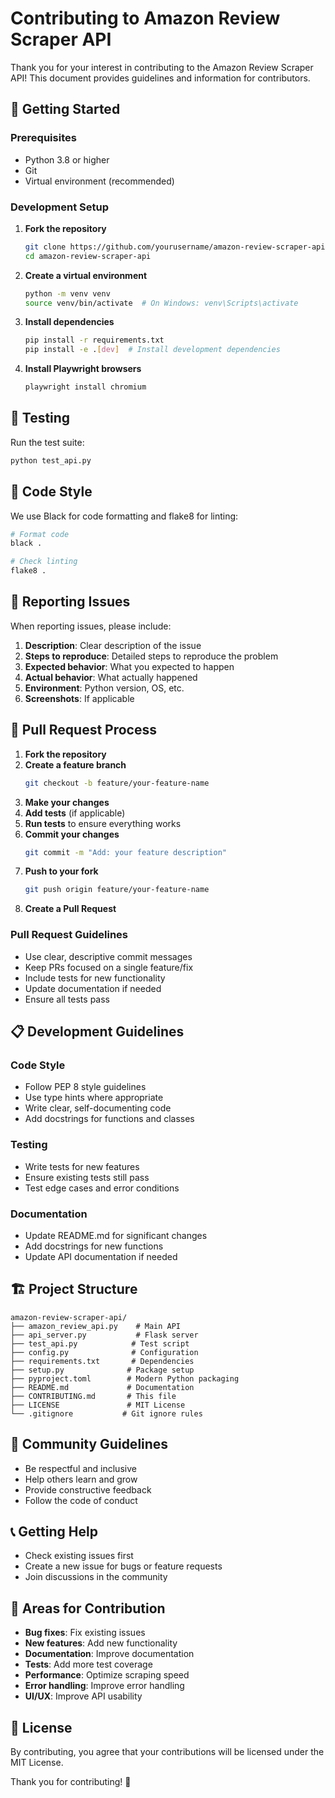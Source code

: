 # Contributing to Amazon Review Scraper API

Thank you for your interest in contributing to the Amazon Review Scraper API! This document provides guidelines and information for contributors.

## 🚀 Getting Started

### Prerequisites

- Python 3.8 or higher
- Git
- Virtual environment (recommended)

### Development Setup

1. **Fork the repository**
   ```bash
   git clone https://github.com/yourusername/amazon-review-scraper-api.git
   cd amazon-review-scraper-api
   ```

2. **Create a virtual environment**
   ```bash
   python -m venv venv
   source venv/bin/activate  # On Windows: venv\Scripts\activate
   ```

3. **Install dependencies**
   ```bash
   pip install -r requirements.txt
   pip install -e .[dev]  # Install development dependencies
   ```

4. **Install Playwright browsers**
   ```bash
   playwright install chromium
   ```

## 🧪 Testing

Run the test suite:
```bash
python test_api.py
```

## 📝 Code Style

We use Black for code formatting and flake8 for linting:

```bash
# Format code
black .

# Check linting
flake8 .
```

## 🐛 Reporting Issues

When reporting issues, please include:

1. **Description**: Clear description of the issue
2. **Steps to reproduce**: Detailed steps to reproduce the problem
3. **Expected behavior**: What you expected to happen
4. **Actual behavior**: What actually happened
5. **Environment**: Python version, OS, etc.
6. **Screenshots**: If applicable

## 🔧 Pull Request Process

1. **Fork the repository**
2. **Create a feature branch**
   ```bash
   git checkout -b feature/your-feature-name
   ```
3. **Make your changes**
4. **Add tests** (if applicable)
5. **Run tests** to ensure everything works
6. **Commit your changes**
   ```bash
   git commit -m "Add: your feature description"
   ```
7. **Push to your fork**
   ```bash
   git push origin feature/your-feature-name
   ```
8. **Create a Pull Request**

### Pull Request Guidelines

- Use clear, descriptive commit messages
- Keep PRs focused on a single feature/fix
- Include tests for new functionality
- Update documentation if needed
- Ensure all tests pass

## 📋 Development Guidelines

### Code Style

- Follow PEP 8 style guidelines
- Use type hints where appropriate
- Write clear, self-documenting code
- Add docstrings for functions and classes

### Testing

- Write tests for new features
- Ensure existing tests still pass
- Test edge cases and error conditions

### Documentation

- Update README.md for significant changes
- Add docstrings for new functions
- Update API documentation if needed

## 🏗️ Project Structure

```
amazon-review-scraper-api/
├── amazon_review_api.py    # Main API
├── api_server.py           # Flask server
├── test_api.py            # Test script
├── config.py              # Configuration
├── requirements.txt       # Dependencies
├── setup.py              # Package setup
├── pyproject.toml        # Modern Python packaging
├── README.md             # Documentation
├── CONTRIBUTING.md       # This file
├── LICENSE               # MIT License
└── .gitignore           # Git ignore rules
```

## 🤝 Community Guidelines

- Be respectful and inclusive
- Help others learn and grow
- Provide constructive feedback
- Follow the code of conduct

## 📞 Getting Help

- Check existing issues first
- Create a new issue for bugs or feature requests
- Join discussions in the community

## 🎯 Areas for Contribution

- **Bug fixes**: Fix existing issues
- **New features**: Add new functionality
- **Documentation**: Improve documentation
- **Tests**: Add more test coverage
- **Performance**: Optimize scraping speed
- **Error handling**: Improve error handling
- **UI/UX**: Improve API usability

## 📄 License

By contributing, you agree that your contributions will be licensed under the MIT License.

Thank you for contributing! 🎉
